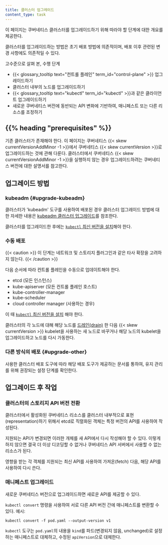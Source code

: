 ```yaml
---
title: 클러스터 업그레이드
content_type: task
---
```

<!-- overview -->
이 페이지는 쿠버네티스 클러스터를 업그레이드하기 위해 따라야 할 단계에 대한
개요를 제공한다.

클러스터를 업그레이드하는 방법은 초기 배포 방법에 의존적이며,
배포 이후 관련된 변경 사항에도 의존적일 수 있다.

고수준으로 살펴 본, 수행 단계

- {{< glossary_tooltip text="컨트롤 플레인" term_id="control-plane" >}} 업그레이드하기
- 클러스터 내부의 노드를 업그레이드하기
- {{< glossary_tooltip text="kubectl" term_id="kubectl" >}}과 같은 클라이언트 업그레이드하기
- 새로운 쿠버네티스 버전에 동반되는 API 변화에 기반하여, 매니페스트 또는
  다른 리소스를 조정하기

## {{% heading "prerequisites" %}}

기존 클러스터가 존재해야 한다. 이 페이지는 쿠버네티스 {{< skew currentVersionAddMinor -1 >}}에서
쿠버네티스 {{< skew currentVersion >}}로 업그레이드하는 것에 관해 다룬다.
클러스터에서 쿠버네티스 {{< skew currentVersionAddMinor -1 >}}을 실행하지 않는 경우
업그레이드하려는 쿠버네티스 버전에 대한 설명서를 참고한다.

## 업그레이드 방법

### kubeadm {#upgrade-kubeadm}

클러스터가 'kubeadm' 도구를 사용하여 배포된 경우
클러스터 업그레이드 방법에 대한 자세한 내용은
[kubeadm 클러스터 업그레이드](/ko/docs/tasks/administer-cluster/kubeadm/kubeadm-upgrade/)를 참조한다.

클러스터를 업그레이드한 후에는
[`kubectl` 최신 버전을 설치](/ko/docs/tasks/tools/)해야 한다.

### 수동 배포

{{< caution >}}
이 단계는 네트워크 및 스토리지 플러그인과 같은
타사 확장을 고려하지 않는다.
{{< /caution >}}

다음 순서에 따라 컨트롤 플레인을 수동으로 업데이트해야 한다.

- etcd (모든 인스턴스)
- kube-apiserver (모든 컨트롤 플레인 호스트)
- kube-controller-manager
- kube-scheduler
- cloud controller manager (사용하는 경우)

이 때 [`kubectl` 최신 버전을 설치](/ko/docs/tasks/tools/)
해야 한다.

클러스터의 각 노드에 대해 해당 노드를 [드레인(drain)](/docs/tasks/administer-cluster/safely-drain-node/)
한 다음 {{< skew currentVersion >}} kubelet을 사용하는 새 노드로 바꾸거나
해당 노드의 kubelet을 업그레이드하고 노드를 다시 가동한다.

### 다른 방식의 배포 {#upgrade-other}

사용한 클러스터 배포 도구에 따라 해당 배포 도구가
제공하는 문서를 통하여, 유지 관리를 위해 권장되는 설정 단계를 확인한다.

## 업그레이드 후 작업

### 클러스터의 스토리지 API 버전 전환

클러스터에서 활성화된 쿠버네티스 리소스를
클러스터 내부적으로 표현(representation)하기 위해서 etcd로 직렬화된 객체는
특정 버전의 API를 사용하여 작성된다.

지원되는 API가 변경되면 이러한 개체를 새 API에서 다시 작성해야 할 수 있다.
이렇게 하지 않으면 결국 더 이상 디코딩할 수 없거나
쿠버네티스 API 서버에서 사용할 수 없는 리소스가 된다.

영향을 받는 각 객체를 지원되는 최신 API를 사용하여
가져온(fetch) 다음, 해당 API를 사용하여 다시 쓴다.

### 매니페스트 업그레이드

새로운 쿠버네티스 버전으로 업그레이드하면 새로운 API를 제공할 수 있다.

`kubectl convert` 명령을 사용하여 서로 다른 API 버전 간에 매니페스트를 변환할 수 있다.
예시:

```shell
kubectl convert -f pod.yaml --output-version v1
```

`kubectl` 도구는 `pod.yaml`의 내용을 `kind`를 파드(변경되지 않음, unchanged)로 설정하는 매니페스트로 대체하고, 수정된 `apiVersion`으로 대체한다.
